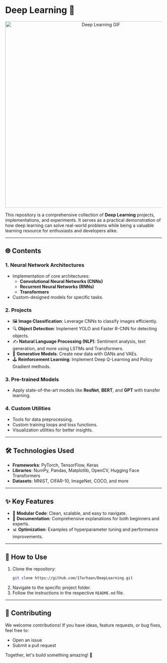 
# **Deep Learning** 🌟  

<div align="center">
  <img src="https://www.google.com/url?sa=i&url=https%3A%2F%2Fmedium.com%2F%40p._.%2Fneural-nets-299072b6e45f&psig=AOvVaw32Btvnnbxt7plDHls2dyXS&ust=1735935082725000&source=images&cd=vfe&opi=89978449&ved=0CBMQjRxqFwoTCJDN06Hs14oDFQAAAAAdAAAAABAE" alt="Deep Learning GIF" width="600">
</div>

This repository is a comprehensive collection of **Deep Learning** projects, implementations, and experiments. It serves as a practical demonstration of how deep learning can solve real-world problems while being a valuable learning resource for enthusiasts and developers alike.

---

## **🌐 Contents**

### **1. Neural Network Architectures**
- Implementation of core architectures:
  - **Convolutional Neural Networks (CNNs)**
  - **Recurrent Neural Networks (RNNs)**
  - **Transformers**
- Custom-designed models for specific tasks.

### **2. Projects**
- 🖼️ **Image Classification**: Leverage CNNs to classify images efficiently.
- 🔍 **Object Detection**: Implement YOLO and Faster R-CNN for detecting objects.
- ✍️ **Natural Language Processing (NLP)**: Sentiment analysis, text generation, and more using LSTMs and Transformers.
- 🎨 **Generative Models**: Create new data with GANs and VAEs.
- 🕹️ **Reinforcement Learning**: Implement Deep Q-Learning and Policy Gradient methods.

### **3. Pre-trained Models**
- Apply state-of-the-art models like **ResNet**, **BERT**, and **GPT** with transfer learning.

### **4. Custom Utilities**
- Tools for data preprocessing.
- Custom training loops and loss functions.
- Visualization utilities for better insights.

---

## **🛠️ Technologies Used**
- **Frameworks**: PyTorch, TensorFlow, Keras  
- **Libraries**: NumPy, Pandas, Matplotlib, OpenCV, Hugging Face Transformers  
- **Datasets**: MNIST, CIFAR-10, ImageNet, COCO, and more  

---

## **✨ Key Features**
- 🧩 **Modular Code**: Clean, scalable, and easy to navigate.  
- 📖 **Documentation**: Comprehensive explanations for both beginners and experts.  
- 📊 **Optimization**: Examples of hyperparameter tuning and performance improvements.  

---

## **🚀 How to Use**
1. Clone the repository:  
   ```bash
   git clone https://github.com/17arhaan/DeepLearning.git
   ```
2. Navigate to the specific project folder.  
3. Follow the instructions in the respective `README.md` file.

---

## **🤝 Contributing**
We welcome contributions! If you have ideas, feature requests, or bug fixes, feel free to:
- Open an issue  
- Submit a pull request  

Together, let's build something amazing! 🚀  
